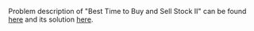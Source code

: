 Problem description of "Best Time to Buy and Sell Stock II" can be found [here](https://leetcode.com/problems/best-time-to-buy-and-sell-stock-ii/) and its solution [here](https://github.com/aurimas13/SolutionsToProblems/blob/main/LeetCode/Python%20Solutions/Best%20Time%20to%20Buy%20and%20Sell%20Stock%20II/best_buy_sell.py).
